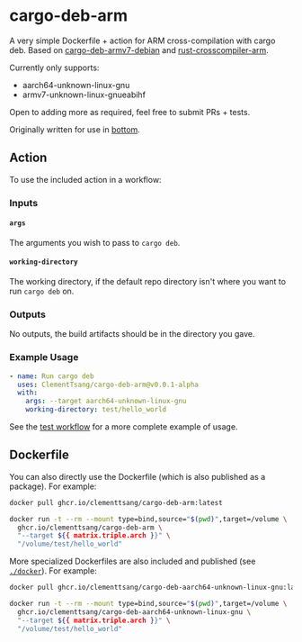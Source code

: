 # cargo-deb-arm

A very simple Dockerfile + action for ARM cross-compilation with cargo deb. Based on [cargo-deb-armv7-debian](https://github.com/ebbflow-io/cargo-deb-armv7-debian)
and [rust-crosscompiler-arm](https://github.com/dlecan/rust-crosscompiler-arm).

Currently only supports:

- aarch64-unknown-linux-gnu
- armv7-unknown-linux-gnueabihf

Open to adding more as required, feel free to submit PRs + tests.

Originally written for use in [bottom](https://github.com/ClementTsang/bottom).

## Action

To use the included action in a workflow:

### Inputs

#### `args`

The arguments you wish to pass to `cargo deb`.

#### `working-directory`

The working directory, if the default repo directory isn't where you want to run `cargo deb` on.

### Outputs

No outputs, the build artifacts should be in the directory you gave.

### Example Usage

```yaml
- name: Run cargo deb
  uses: ClementTsang/cargo-deb-arm@v0.0.1-alpha
  with:
    args: --target aarch64-unknown-linux-gnu
    working-directory: test/hello_world
```

See the [test workflow](./.github/workflows/test.yml) for a more complete example of usage.

## Dockerfile

You can also directly use the Dockerfile (which is also published as a package). For example:

```bash
docker pull ghcr.io/clementtsang/cargo-deb-arm:latest

docker run -t --rm --mount type=bind,source="$(pwd)",target=/volume \
  ghcr.io/clementtsang/cargo-deb-arm \
  "--target ${{ matrix.triple.arch }}" \
  "/volume/test/hello_world"
```

More specialized Dockerfiles are also included and published (see [`./docker`](./docker/)). For example:

```bash
docker pull ghcr.io/clementtsang/cargo-deb-aarch64-unknown-linux-gnu:latest

docker run -t --rm --mount type=bind,source="$(pwd)",target=/volume \
  ghcr.io/clementtsang/cargo-deb-aarch64-unknown-linux-gnu \
  "--target ${{ matrix.triple.arch }}" \
  "/volume/test/hello_world"
```
